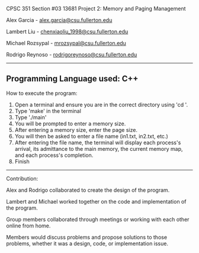 CPSC 351 Section #03 13681
Project 2: Memory and Paging Management

Alex Garcia - alex.garcia@csu.fullerton.edu 

Lambert Liu - chenxiaoliu_1998@csu.fullerton.edu

Michael Rozsypal - mrozsypal@csu.fullerton.edu

Rodrigo Reynoso - rodrigoreynoso@csu.fullerton.edu

-------------------------------------------------------
Programming Language used: C++
-------------------------------------------------------
How to execute the program: 
1. Open a terminal and ensure you are in the correct directory using 'cd <path to program>'.
2. Type  'make'  in the terminal 
3. Type  './main'
4. You will be prompted to enter a memory size.
5. After entering a memory size, enter the page size.
6. You will then be asked to enter a file name (in1.txt, in2.txt, etc.)
7. After entering the file name, the terminal will display each process's arrival, its admittance to the main memory,
   the current memory map, and each process's completion.
8. Finish

--------------------------------------------------------
Contribution:

Alex and Rodrigo collaborated to create the design of the program.

Lambert and Michael worked together on the code and implementation of the program.

Group members collaborated through meetings or working with each other online from home. 

Members would discuss problems and propose solutions to those problems, whether it was a design, code, or implementation issue.
